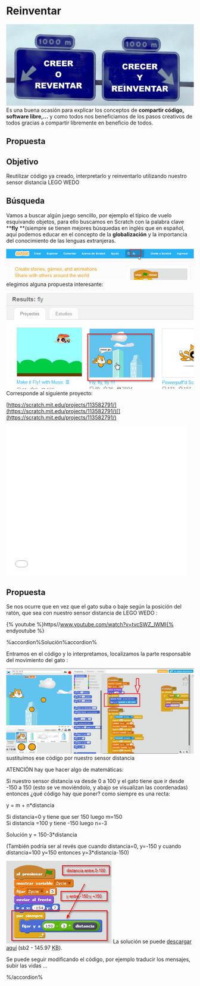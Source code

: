 
# Reinventar

![](img/reinventar.png)
Es una buena ocasión para explicar los conceptos de **compartir código, software libre,...** y como todos nos beneficiamos de los pasos creativos de todos gracias a compartir libremente en beneficio de todos.

## Propuesta

## Objetivo

Reutilizar código ya creado, interpretarlo y reinventarlo utilizando nuestro sensor distancia LEGO WEDO

## Búsqueda

Vamos a buscar algún juego sencillo, por ejemplo el típico de vuelo esquivando objetos, para ello buscamos en Scratch con la palabra clave ****fly** **(siempre se tienen mejores búsquedas en inglés que en español, aquí podemos educar en el concepto de la **globalización** y la importancia del conocimiento de las lenguas extranjeras.

![](img/fly3.png)
elegimos alguna propuesta interesante:

![](img/fly4.png)
Corresponde al siguiente proyecto:

[https://scratch.mit.edu/projects/113582791/](https://scratch.mit.edu/projects/113582791/)[](https://scratch.mit.edu/projects/113582791/)

<iframe width="485" height="402" allowtransparency="true" src="//scratch.mit.edu/projects/watch?v=113582791/?autostart=false" frameborder="0" allowfullscreen=""></iframe>

## Propuesta

Se nos ocurre que en vez que el gato suba o baje según la posición del ratón, que sea con nuestro sensor distancia de LEGO WEDO :

{% youtube %}https//www.youtube.com/watch?v=tvcSWZ_IWMI{% endyoutube %}


%accordion%Solución%accordion%

Entramos en el código y lo interpretamos, localizamos la parte responsable del movimiento del gato :

![](img/fly.png)
sustituimos ese código por nuestro sensor distancia

ATENCIÓN hay que hacer algo de matemáticas:

Si nuestro sensor distancia va desde 0 a 100 y el gato tiene que ir desde -150 a 150 (esto se ve moviéndolo, y abajo se visualizan las coordenadas) entonces ¿qué código hay que poner? como siempre es una recta:

y = m + n*distancia

Si distancia=0 y tiene que ser 150 luego m=150<br />Si distancia =100 y tiene -150 luego n=-3

Solución y = 150-3*distancia

(También podría ser al revés que cuando distancia=0, y=-150 y cuando distancia=100 y=150 entonces y=3*distancia-150)

![](img/fly2.png)
La solución se puede [descargar aquí](fly.sb2) (sb2 - 145.97 <abbr lang="en" title="KiloBytes">KB</abbr>).

Se puede seguir modificando el código, por ejemplo traducir los mensajes, subir las vidas ...

%/accordion%



